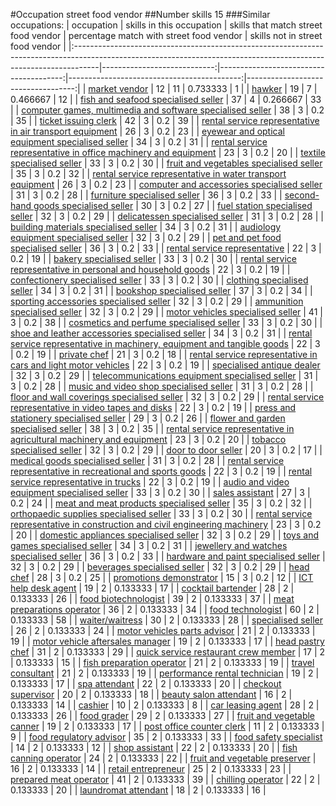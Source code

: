 #Occupation street food vendor
##Number skills 15
###Similar occupations:
| occupation                                                                                                                                                        |   skills in this occupation |   skills that match street food vendor |   percentage match with street food vendor |   skills not in street food vendor |
|:------------------------------------------------------------------------------------------------------------------------------------------------------------------|----------------------------:|---------------------------------------:|-------------------------------------------:|-----------------------------------:|
| [market vendor](market_vendor.md)                                                                                                                                 |                          12 |                                     11 |                                   0.733333 |                                  1 |
| [hawker](hawker.md)                                                                                                                                               |                          19 |                                      7 |                                   0.466667 |                                 12 |
| [fish and seafood specialised seller](fish_and_seafood_specialised_seller.md)                                                                                     |                          37 |                                      4 |                                   0.266667 |                                 33 |
| [computer games, multimedia and software specialised seller](computer_games,_multimedia_and_software_specialised_seller.md)                                       |                          38 |                                      3 |                                   0.2      |                                 35 |
| [ticket issuing clerk](ticket_issuing_clerk.md)                                                                                                                   |                          42 |                                      3 |                                   0.2      |                                 39 |
| [rental service representative in air transport equipment](rental_service_representative_in_air_transport_equipment.md)                                           |                          26 |                                      3 |                                   0.2      |                                 23 |
| [eyewear and optical equipment specialised seller](eyewear_and_optical_equipment_specialised_seller.md)                                                           |                          34 |                                      3 |                                   0.2      |                                 31 |
| [rental service representative in office machinery and equipment](rental_service_representative_in_office_machinery_and_equipment.md)                             |                          23 |                                      3 |                                   0.2      |                                 20 |
| [textile specialised seller](textile_specialised_seller.md)                                                                                                       |                          33 |                                      3 |                                   0.2      |                                 30 |
| [fruit and vegetables specialised seller](fruit_and_vegetables_specialised_seller.md)                                                                             |                          35 |                                      3 |                                   0.2      |                                 32 |
| [rental service representative in water transport equipment](rental_service_representative_in_water_transport_equipment.md)                                       |                          26 |                                      3 |                                   0.2      |                                 23 |
| [computer and accessories specialised seller](computer_and_accessories_specialised_seller.md)                                                                     |                          31 |                                      3 |                                   0.2      |                                 28 |
| [furniture specialised seller](furniture_specialised_seller.md)                                                                                                   |                          36 |                                      3 |                                   0.2      |                                 33 |
| [second-hand goods specialised seller](second-hand_goods_specialised_seller.md)                                                                                   |                          30 |                                      3 |                                   0.2      |                                 27 |
| [fuel station specialised seller](fuel_station_specialised_seller.md)                                                                                             |                          32 |                                      3 |                                   0.2      |                                 29 |
| [delicatessen specialised seller](delicatessen_specialised_seller.md)                                                                                             |                          31 |                                      3 |                                   0.2      |                                 28 |
| [building materials specialised seller](building_materials_specialised_seller.md)                                                                                 |                          34 |                                      3 |                                   0.2      |                                 31 |
| [audiology equipment specialised seller](audiology_equipment_specialised_seller.md)                                                                               |                          32 |                                      3 |                                   0.2      |                                 29 |
| [pet and pet food specialised seller](pet_and_pet_food_specialised_seller.md)                                                                                     |                          36 |                                      3 |                                   0.2      |                                 33 |
| [rental service representative](rental_service_representative.md)                                                                                                 |                          22 |                                      3 |                                   0.2      |                                 19 |
| [bakery specialised seller](bakery_specialised_seller.md)                                                                                                         |                          33 |                                      3 |                                   0.2      |                                 30 |
| [rental service representative in personal and household goods](rental_service_representative_in_personal_and_household_goods.md)                                 |                          22 |                                      3 |                                   0.2      |                                 19 |
| [confectionery specialised seller](confectionery_specialised_seller.md)                                                                                           |                          33 |                                      3 |                                   0.2      |                                 30 |
| [clothing specialised seller](clothing_specialised_seller.md)                                                                                                     |                          34 |                                      3 |                                   0.2      |                                 31 |
| [bookshop specialised seller](bookshop_specialised_seller.md)                                                                                                     |                          37 |                                      3 |                                   0.2      |                                 34 |
| [sporting accessories specialised seller](sporting_accessories_specialised_seller.md)                                                                             |                          32 |                                      3 |                                   0.2      |                                 29 |
| [ammunition specialised seller](ammunition_specialised_seller.md)                                                                                                 |                          32 |                                      3 |                                   0.2      |                                 29 |
| [motor vehicles specialised seller](motor_vehicles_specialised_seller.md)                                                                                         |                          41 |                                      3 |                                   0.2      |                                 38 |
| [cosmetics and perfume specialised seller](cosmetics_and_perfume_specialised_seller.md)                                                                           |                          33 |                                      3 |                                   0.2      |                                 30 |
| [shoe and leather accessories specialised seller](shoe_and_leather_accessories_specialised_seller.md)                                                             |                          34 |                                      3 |                                   0.2      |                                 31 |
| [rental service representative in machinery, equipment and tangible goods](rental_service_representative_in_machinery,_equipment_and_tangible_goods.md)           |                          22 |                                      3 |                                   0.2      |                                 19 |
| [private chef](private_chef.md)                                                                                                                                   |                          21 |                                      3 |                                   0.2      |                                 18 |
| [rental service representative in cars and light motor vehicles](rental_service_representative_in_cars_and_light_motor_vehicles.md)                               |                          22 |                                      3 |                                   0.2      |                                 19 |
| [specialised antique dealer](specialised_antique_dealer.md)                                                                                                       |                          32 |                                      3 |                                   0.2      |                                 29 |
| [telecommunications equipment specialised seller](telecommunications_equipment_specialised_seller.md)                                                             |                          31 |                                      3 |                                   0.2      |                                 28 |
| [music and video shop specialised seller](music_and_video_shop_specialised_seller.md)                                                                             |                          31 |                                      3 |                                   0.2      |                                 28 |
| [floor and wall coverings specialised seller](floor_and_wall_coverings_specialised_seller.md)                                                                     |                          32 |                                      3 |                                   0.2      |                                 29 |
| [rental service representative in video tapes and disks](rental_service_representative_in_video_tapes_and_disks.md)                                               |                          22 |                                      3 |                                   0.2      |                                 19 |
| [press and stationery specialised seller](press_and_stationery_specialised_seller.md)                                                                             |                          29 |                                      3 |                                   0.2      |                                 26 |
| [flower and garden specialised seller](flower_and_garden_specialised_seller.md)                                                                                   |                          38 |                                      3 |                                   0.2      |                                 35 |
| [rental service representative in agricultural machinery and equipment](rental_service_representative_in_agricultural_machinery_and_equipment.md)                 |                          23 |                                      3 |                                   0.2      |                                 20 |
| [tobacco specialised seller](tobacco_specialised_seller.md)                                                                                                       |                          32 |                                      3 |                                   0.2      |                                 29 |
| [door to door seller](door_to_door_seller.md)                                                                                                                     |                          20 |                                      3 |                                   0.2      |                                 17 |
| [medical goods specialised seller](medical_goods_specialised_seller.md)                                                                                           |                          31 |                                      3 |                                   0.2      |                                 28 |
| [rental service representative in recreational and sports goods](rental_service_representative_in_recreational_and_sports_goods.md)                               |                          22 |                                      3 |                                   0.2      |                                 19 |
| [rental service representative in trucks](rental_service_representative_in_trucks.md)                                                                             |                          22 |                                      3 |                                   0.2      |                                 19 |
| [audio and video equipment specialised seller](audio_and_video_equipment_specialised_seller.md)                                                                   |                          33 |                                      3 |                                   0.2      |                                 30 |
| [sales assistant](sales_assistant.md)                                                                                                                             |                          27 |                                      3 |                                   0.2      |                                 24 |
| [meat and meat products specialised seller](meat_and_meat_products_specialised_seller.md)                                                                         |                          35 |                                      3 |                                   0.2      |                                 32 |
| [orthopaedic supplies specialised seller](orthopaedic_supplies_specialised_seller.md)                                                                             |                          33 |                                      3 |                                   0.2      |                                 30 |
| [rental service representative in construction and civil engineering machinery](rental_service_representative_in_construction_and_civil_engineering_machinery.md) |                          23 |                                      3 |                                   0.2      |                                 20 |
| [domestic appliances specialised seller](domestic_appliances_specialised_seller.md)                                                                               |                          32 |                                      3 |                                   0.2      |                                 29 |
| [toys and games specialised seller](toys_and_games_specialised_seller.md)                                                                                         |                          34 |                                      3 |                                   0.2      |                                 31 |
| [jewellery and watches specialised seller](jewellery_and_watches_specialised_seller.md)                                                                           |                          36 |                                      3 |                                   0.2      |                                 33 |
| [hardware and paint specialised seller](hardware_and_paint_specialised_seller.md)                                                                                 |                          32 |                                      3 |                                   0.2      |                                 29 |
| [beverages specialised seller](beverages_specialised_seller.md)                                                                                                   |                          32 |                                      3 |                                   0.2      |                                 29 |
| [head chef](head_chef.md)                                                                                                                                         |                          28 |                                      3 |                                   0.2      |                                 25 |
| [promotions demonstrator](promotions_demonstrator.md)                                                                                                             |                          15 |                                      3 |                                   0.2      |                                 12 |
| [ICT help desk agent](ICT_help_desk_agent.md)                                                                                                                     |                          19 |                                      2 |                                   0.133333 |                                 17 |
| [cocktail bartender](cocktail_bartender.md)                                                                                                                       |                          28 |                                      2 |                                   0.133333 |                                 26 |
| [food biotechnologist](food_biotechnologist.md)                                                                                                                   |                          39 |                                      2 |                                   0.133333 |                                 37 |
| [meat preparations operator](meat_preparations_operator.md)                                                                                                       |                          36 |                                      2 |                                   0.133333 |                                 34 |
| [food technologist](food_technologist.md)                                                                                                                         |                          60 |                                      2 |                                   0.133333 |                                 58 |
| [waiter/waitress](waiter-waitress.md)                                                                                                                             |                          30 |                                      2 |                                   0.133333 |                                 28 |
| [specialised seller](specialised_seller.md)                                                                                                                       |                          26 |                                      2 |                                   0.133333 |                                 24 |
| [motor vehicles parts advisor](motor_vehicles_parts_advisor.md)                                                                                                   |                          21 |                                      2 |                                   0.133333 |                                 19 |
| [motor vehicle aftersales manager](motor_vehicle_aftersales_manager.md)                                                                                           |                          19 |                                      2 |                                   0.133333 |                                 17 |
| [head pastry chef](head_pastry_chef.md)                                                                                                                           |                          31 |                                      2 |                                   0.133333 |                                 29 |
| [quick service restaurant crew member](quick_service_restaurant_crew_member.md)                                                                                   |                          17 |                                      2 |                                   0.133333 |                                 15 |
| [fish preparation operator](fish_preparation_operator.md)                                                                                                         |                          21 |                                      2 |                                   0.133333 |                                 19 |
| [travel consultant](travel_consultant.md)                                                                                                                         |                          21 |                                      2 |                                   0.133333 |                                 19 |
| [performance rental technician](performance_rental_technician.md)                                                                                                 |                          19 |                                      2 |                                   0.133333 |                                 17 |
| [spa attendant](spa_attendant.md)                                                                                                                                 |                          22 |                                      2 |                                   0.133333 |                                 20 |
| [checkout supervisor](checkout_supervisor.md)                                                                                                                     |                          20 |                                      2 |                                   0.133333 |                                 18 |
| [beauty salon attendant](beauty_salon_attendant.md)                                                                                                               |                          16 |                                      2 |                                   0.133333 |                                 14 |
| [cashier](cashier.md)                                                                                                                                             |                          10 |                                      2 |                                   0.133333 |                                  8 |
| [car leasing agent](car_leasing_agent.md)                                                                                                                         |                          28 |                                      2 |                                   0.133333 |                                 26 |
| [food grader](food_grader.md)                                                                                                                                     |                          29 |                                      2 |                                   0.133333 |                                 27 |
| [fruit and vegetable canner](fruit_and_vegetable_canner.md)                                                                                                       |                          19 |                                      2 |                                   0.133333 |                                 17 |
| [post office counter clerk](post_office_counter_clerk.md)                                                                                                         |                          11 |                                      2 |                                   0.133333 |                                  9 |
| [food regulatory advisor](food_regulatory_advisor.md)                                                                                                             |                          35 |                                      2 |                                   0.133333 |                                 33 |
| [food safety specialist](food_safety_specialist.md)                                                                                                               |                          14 |                                      2 |                                   0.133333 |                                 12 |
| [shop assistant](shop_assistant.md)                                                                                                                               |                          22 |                                      2 |                                   0.133333 |                                 20 |
| [fish canning operator](fish_canning_operator.md)                                                                                                                 |                          24 |                                      2 |                                   0.133333 |                                 22 |
| [fruit and vegetable preserver](fruit_and_vegetable_preserver.md)                                                                                                 |                          16 |                                      2 |                                   0.133333 |                                 14 |
| [retail entrepreneur](retail_entrepreneur.md)                                                                                                                     |                          25 |                                      2 |                                   0.133333 |                                 23 |
| [prepared meat operator](prepared_meat_operator.md)                                                                                                               |                          41 |                                      2 |                                   0.133333 |                                 39 |
| [chilling operator](chilling_operator.md)                                                                                                                         |                          22 |                                      2 |                                   0.133333 |                                 20 |
| [laundromat attendant](laundromat_attendant.md)                                                                                                                   |                          18 |                                      2 |                                   0.133333 |                                 16 |
